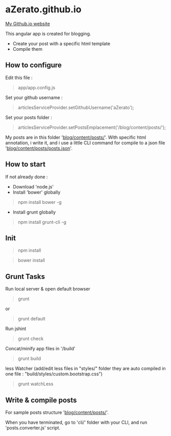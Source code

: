 # aZerato.github.io

[My Github.io website](http://aZerato.github.io/)

This angular app is created for blogging.
- Create your post with a specific html template
- Compile them

## How to configure

Edit this file :

> app/app.config.js

Set your github username :

> articlesServiceProvider.setGithubUsername('aZerato');

Set your posts folder :

> articlesServiceProvider.setPostsEmplacement('/blog/content/posts/');

My posts are in this folder '[blog/content/posts/](https://github.com/aZerato/aZerato.github.io/tree/master/blog/content/posts)'. 
With specific html annotation, i write it, and i use a little CLI command for compile to a json file '[blog/content/posts/posts.json](https://github.com/aZerato/aZerato.github.io/tree/master/blog/content/posts/post.json)'.


## How to start

If not already done :

- Download 'node.js'
- Install 'bower' globally

> npm install bower -g

- Install grunt globally

> npm install grunt-cli -g

## Init

> npm install

> bower install

## Grunt Tasks 

Run local server & open default browser

> grunt

or

> grunt default

Run jshint

> grunt check

Concat/minify app files in '/build'

> grunt build

less Watcher (add/edit less files in "styles/" folder they are auto compiled in one file : "build/styles/custom.bootstrap.css")

> grunt watchLess

## Write & compile posts

For sample posts structure '[blog/content/posts/](https://github.com/aZerato/aZerato.github.io/tree/master/blog/content/posts)'.

When you have terminated, go to 'cli/' folder with your CLI, and run 'posts.converter.js' script.
